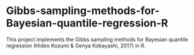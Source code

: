 # Gibbs-sampling-methods-for-Bayesian-quantile-regression-R

This project implements the Gibbs sampling methods for Bayesian quantile regression (Hideo Kozumi & Genya Kobayashi, 2017) in R.
